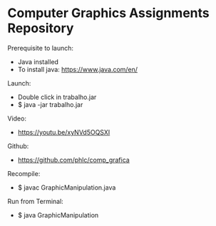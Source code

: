 # Computer Graphics Assignments Repository

Prerequisite to launch:

- Java installed
- To install java: https://www.java.com/en/

Launch:

- Double click in trabalho.jar
- $ java -jar trabalho.jar

Video:

- https://youtu.be/xyNVd5OQSXI

Github:

- https://github.com/phlc/comp_grafica

Recompile:

- $ javac GraphicManipulation.java

Run from Terminal:

- $ java GraphicManipulation
